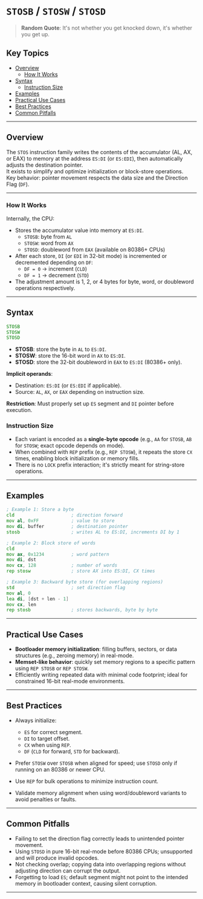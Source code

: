 # `STOSB` / `STOSW` / `STOSD`

> **Random Quote**: It's not whether you get knocked down, it's whether you get up.

## Key Topics

- [Overview](#overview)
    - [How It Works](#how-it-works)
- [Syntax](#syntax)
    - [Instruction Size](#instruction-size)
- [Examples](#examples)
- [Practical Use Cases](#practical-use-cases)
- [Best Practices](#best-practices)
- [Common Pitfalls](#common-pitfalls)

---

## Overview

The `STOS` instruction family writes the contents of the accumulator (AL, AX, or EAX) to memory at the address `ES:DI` (or `ES:EDI`), then automatically adjusts the destination pointer.  
It exists to simplify and optimize initialization or block-store operations.  
Key behavior: pointer movement respects the data size and the Direction Flag (`DF`).

---

### How It Works

Internally, the CPU:
- Stores the accumulator value into memory at `ES:DI`.
  - `STOSB`: byte from `AL`
  - `STOSW`: word from `AX`
  - `STOSD`: doubleword from `EAX` (available on 80386+ CPUs)
- After each store, `DI` (or `EDI` in 32-bit mode) is incremented or decremented depending on `DF`:
  - `DF = 0` → increment (`CLD`)
  - `DF = 1` → decrement (`STD`)
- The adjustment amount is 1, 2, or 4 bytes for byte, word, or doubleword operations respectively.

---

## Syntax

```asm
STOSB
STOSW
STOSD
```

* **STOSB**: store the byte in `AL` to `ES:DI`.
* **STOSW**: store the 16-bit word in `AX` to `ES:DI`.
* **STOSD**: store the 32-bit doubleword in `EAX` to `ES:DI` (80386+ only).

**Implicit operands**:

* Destination: `ES:DI` (or `ES:EDI` if applicable).
* Source: `AL`, `AX`, or `EAX` depending on instruction size.

**Restriction**: Must properly set up `ES` segment and `DI` pointer before execution.

### Instruction Size

* Each variant is encoded as a **single-byte opcode** (e.g., `AA` for `STOSB`, `AB` for `STOSW`; exact opcode depends on mode).
* When combined with `REP` prefix (e.g., `REP STOSW`), it repeats the store `CX` times, enabling block initialization or memory fills.
* There is no `LOCK` prefix interaction; it's strictly meant for string-store operations.

---

## Examples

```asm
; Example 1: Store a byte
cld                     ; direction forward
mov al, 0xFF            ; value to store
mov di, buffer          ; destination pointer
stosb                   ; writes AL to ES:DI, increments DI by 1

; Example 2: Block store of words
cld
mov ax, 0x1234          ; word pattern
mov di, dst
mov cx, 128             ; number of words
rep stosw               ; store AX into ES:DI, CX times

; Example 3: Backward byte store (for overlapping regions)
std                     ; set direction flag
mov al, 0
lea di, [dst + len - 1]
mov cx, len
rep stosb               ; stores backwards, byte by byte
```

---

## Practical Use Cases

* **Bootloader memory initialization**: filling buffers, sectors, or data structures (e.g., zeroing memory) in real-mode.
* **Memset-like behavior**: quickly set memory regions to a specific pattern using `REP STOSB` or `REP STOSW`.
* Efficiently writing repeated data with minimal code footprint; ideal for constrained 16-bit real-mode environments.

---

## Best Practices

* Always initialize:

  * `ES` for correct segment.
  * `DI` to target offset.
  * `CX` when using `REP`.
  * `DF` (`CLD` for forward, `STD` for backward).
* Prefer `STOSW` over `STOSB` when aligned for speed; use `STOSD` only if running on an 80386 or newer CPU.
* Use `REP` for bulk operations to minimize instruction count.
* Validate memory alignment when using word/doubleword variants to avoid penalties or faults.

---

## Common Pitfalls

* Failing to set the direction flag correctly leads to unintended pointer movement.
* Using `STOSD` in pure 16-bit real-mode before 80386 CPUs; unsupported and will produce invalid opcodes.
* Not checking overlap; copying data into overlapping regions without adjusting direction can corrupt the output.
* Forgetting to load `ES`; default segment might not point to the intended memory in bootloader context, causing silent corruption.

---
